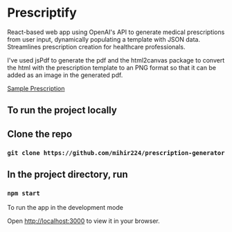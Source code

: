 # Prescriptify

React-based web app using OpenAI's API to generate medical prescriptions from user input, dynamically populating a template with JSON data. Streamlines prescription creation for healthcare professionals.

I've used jsPdf to generate the pdf and the html2canvas package to convert the html with the prescription template to an PNG format so that it can be added as an image in the generated pdf.

[Sample Prescription](https://drive.google.com/file/d/1V6SkjzHu9ElQLWalDJuu1PyFG3c0-EKY/view?usp=drivesdk)

## To run the project locally

## Clone the repo

### `git clone https://github.com/mihir224/prescription-generator`

## In the project directory, run

### `npm start`

To run the app in the development mode

Open [http://localhost:3000](http://localhost:3000) to view it in your browser.
